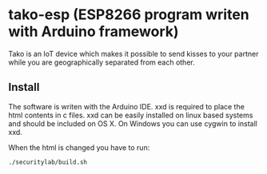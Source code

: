 # tako-esp (ESP8266 program writen with Arduino framework)
Tako is an IoT device which makes it possible to send kisses to your partner while you are geographically separated from each other.

## Install
The software is writen with the Arduino IDE.
xxd is required to place the html contents in c files.
xxd can be easily installed on linux based systems and should be included on OS X.
On Windows you can use cygwin to install xxd.

When the html is changed you have to run:
```
./securitylab/build.sh
```
